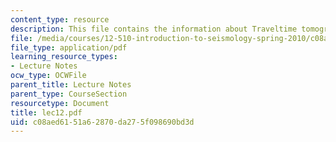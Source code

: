 ```yaml
---
content_type: resource
description: This file contains the information about Traveltime tomography.
file: /media/courses/12-510-introduction-to-seismology-spring-2010/c08aed6151a62870da275f098690bd3d_lec12.pdf
file_type: application/pdf
learning_resource_types:
- Lecture Notes
ocw_type: OCWFile
parent_title: Lecture Notes
parent_type: CourseSection
resourcetype: Document
title: lec12.pdf
uid: c08aed61-51a6-2870-da27-5f098690bd3d
---
```

